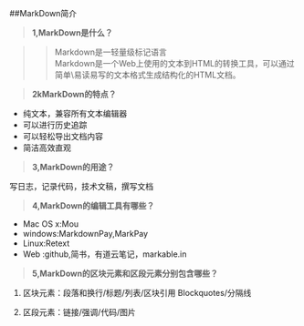 ##MarkDown简介

>**1,MarkDown是什么？**

>>Markdown是一轻量级标记语言  
>>Markdown是一个Web上使用的文本到HTML的转换工具，可以通过简单\易读易写的文本格式生成结构化的HTML文档。


>**2kMarkDown的特点？**

+ 纯文本，兼容所有文本编辑器
+ 可以进行历史追踪
+ 可以轻松导出文档内容
+ 简洁高效直观

>**3,MarkDown的用途？**

写日志，记录代码，技术文稿，撰写文档

>**4,MarkDown的编辑工具有哪些？**

+ Mac OS x:Mou
+ windows:MarkdownPay,MarkPay
+ Linux:Retext
+ Web :github,简书，有道云笔记，markable.in


>**5,MarkDown的区块元素和区段元素分别包含哪些？**

1. 区块元素：段落和换行/标题/列表/区块引用 Blockquotes/分隔线

2. 区段元素：链接/强调/代码/图片
